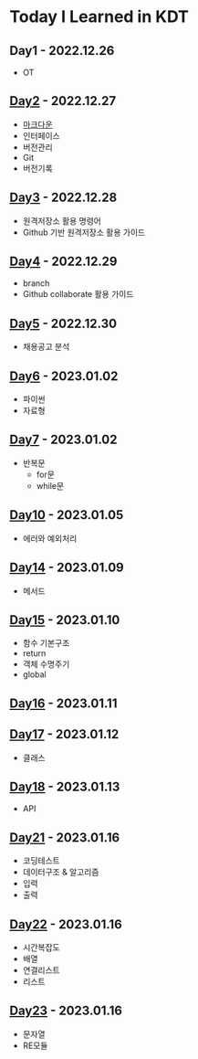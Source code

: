 # **Today I Learned in KDT**

## **Day1**  - 2022.12.26
- OT

## **[Day2](records/1227-버전기록(개인).md)** - 2022.12.27
- [마크다운](https://github.com/whatareyoudoingz/TIL/blob/master/records/markdown.md)
- 인터페이스
- 버전관리
- Git
-  버전기록
## **[Day3](records/1228-버전기록(개인2).md)** - 2022.12.28
- 원격저장소 활용 명령어
- Github 기반 원격저장소 활용 가이드
## **[Day4](records/1229-버전기록(협업).md)** - 2022.12.29
- branch
-  Github collaborate 활용 가이드
## **[Day5](records/1230-취뽀1.md)** - 2022.12.30
- 채용공고 분석

## **[Day6](records/0102_자료형.md)** - 2023.01.02
- 파이썬
- 자료형

## **[Day7](records/0102_자료형.md)** - 2023.01.02
- 반복문
    -  for문
    - while문

## **[Day10](records/0105_에러.md)** - 2023.01.05
- 에러와 예외처리

## **[Day14](records/0109_메서드.md)** - 2023.01.09
- 메서드

## **[Day15](records/0110_사용자지정함수.md)** - 2023.01.10
- 함수 기본구조
- return
- 객체 수명주기
- global

## **[Day16](records/0111_알고리즘_1.md)** - 2023.01.11

## **[Day17](records/0112_클래스.md)** - 2023.01.12
- 클래스

## **[Day18](records/0113_API.md)** - 2023.01.13
- API

## **[Day21](records/0116_알고리즘_2.md)** - 2023.01.16
- 코딩테스트
- 데이터구조 & 알고리즘
- 입력
- 출력

## **[Day22](records/0117_시간복잡도.md)** - 2023.01.16
- 시간복잡도
- 배열
- 연결리스트
- 리스트

## **[Day23](records/0118_RE.md)** - 2023.01.16
- 문자열
- RE모듈